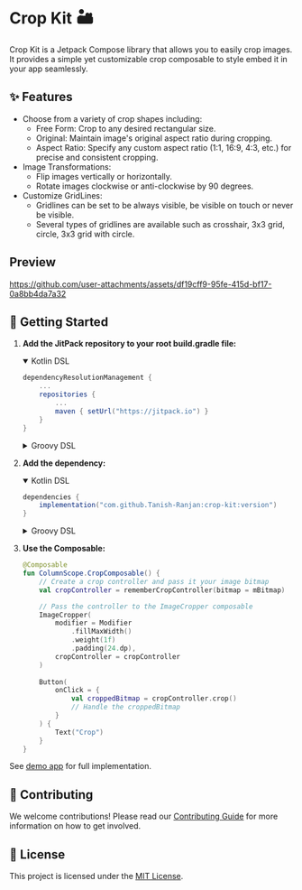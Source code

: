 # Crop Kit 🏜️

Crop Kit is a Jetpack Compose library that allows you to easily crop images. It provides a simple
yet customizable crop composable to style embed it in your app seamlessly.

## ✨ Features

- Choose from a variety of crop shapes including:
    - Free Form: Crop to any desired rectangular size.
    - Original: Maintain image's original aspect ratio during cropping.
    - Aspect Ratio: Specify any custom aspect ratio (1:1, 16:9, 4:3, etc.) for precise and
      consistent cropping.
- Image Transformations:
    - Flip images vertically or horizontally.
    - Rotate images clockwise or anti-clockwise by 90 degrees.
- Customize GridLines:
    - Gridlines can be set to be always visible, be visible on touch or never be visible.
    - Several types of gridlines are available such as crosshair, 3x3 grid, circle, 3x3 grid with
      circle.

## Preview

https://github.com/user-attachments/assets/df19cff9-95fe-415d-bf17-0a8bb4da7a32

## 🚀 Getting Started

1. **Add the JitPack repository to your root build.gradle file:**
    <details open>
    <summary>Kotlin DSL</summary>

    ```gradle
    dependencyResolutionManagement {
        ...
        repositories {
            ...
            maven { setUrl("https://jitpack.io") }
        }
    }
    ```

    </details>

    <details>
    <summary>Groovy DSL</summary>

    ```gradle
    dependencyResolutionManagement {
        ...
        repositories {
            ...
            maven { url 'https://jitpack.io' }
        }
    }
    ```

    </details>

2. **Add the dependency:**
    <details open>
    <summary>Kotlin DSL</summary>

    ```gradle
    dependencies {
        implementation("com.github.Tanish-Ranjan:crop-kit:version")
    }
    ```

    </details>

    <details>
    <summary>Groovy DSL</summary>

    ```gradle
    dependencies {
        implementation 'com.github.Tanish-Ranjan:crop-kit:version'
    }
    ```

    </details>

3. **Use the Composable:**
    ```kotlin
    @Composable
    fun ColumnScope.CropComposable() {
        // Create a crop controller and pass it your image bitmap
        val cropController = rememberCropController(bitmap = mBitmap)
   
        // Pass the controller to the ImageCropper composable
        ImageCropper(
            modifier = Modifier
                .fillMaxWidth()
                .weight(1f)
                .padding(24.dp),
            cropController = cropController
        )
        
        Button(
            onClick = {
                val croppedBitmap = cropController.crop()
                // Handle the croppedBitmap
            }
        ) {
            Text("Crop")
        }  
    }
    ```

See [demo app](/app) for full implementation.

## 🤝 Contributing

We welcome contributions! Please read our [Contributing Guide](CONTRIBUTING.md) for more information
on how to get involved.

## 📄 License

This project is licensed under the [MIT License](LICENSE).
